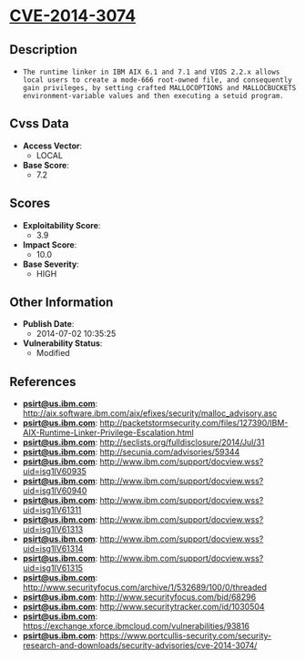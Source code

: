
# [CVE-2014-3074](http://aix.software.ibm.com/aix/efixes/security/malloc_advisory.asc)

## Description

- `The runtime linker in IBM AIX 6.1 and 7.1 and VIOS 2.2.x allows local users to create a mode-666 root-owned file, and consequently gain privileges, by setting crafted MALLOCOPTIONS and MALLOCBUCKETS environment-variable values and then executing a setuid program.`

## Cvss Data

- **Access Vector**:
  - LOCAL
- **Base Score**:
  - 7.2

## Scores

- **Exploitability Score**:
  - 3.9
- **Impact Score**:
  - 10.0
- **Base Severity**:
  - HIGH

## Other Information

- **Publish Date**:
  - 2014-07-02 10:35:25
- **Vulnerability Status**:
  - Modified

## References

- **psirt@us.ibm.com**: http://aix.software.ibm.com/aix/efixes/security/malloc_advisory.asc
- **psirt@us.ibm.com**: http://packetstormsecurity.com/files/127390/IBM-AIX-Runtime-Linker-Privilege-Escalation.html
- **psirt@us.ibm.com**: http://seclists.org/fulldisclosure/2014/Jul/31
- **psirt@us.ibm.com**: http://secunia.com/advisories/59344
- **psirt@us.ibm.com**: http://www.ibm.com/support/docview.wss?uid=isg1IV60935
- **psirt@us.ibm.com**: http://www.ibm.com/support/docview.wss?uid=isg1IV60940
- **psirt@us.ibm.com**: http://www.ibm.com/support/docview.wss?uid=isg1IV61311
- **psirt@us.ibm.com**: http://www.ibm.com/support/docview.wss?uid=isg1IV61313
- **psirt@us.ibm.com**: http://www.ibm.com/support/docview.wss?uid=isg1IV61314
- **psirt@us.ibm.com**: http://www.ibm.com/support/docview.wss?uid=isg1IV61315
- **psirt@us.ibm.com**: http://www.securityfocus.com/archive/1/532689/100/0/threaded
- **psirt@us.ibm.com**: http://www.securityfocus.com/bid/68296
- **psirt@us.ibm.com**: http://www.securitytracker.com/id/1030504
- **psirt@us.ibm.com**: https://exchange.xforce.ibmcloud.com/vulnerabilities/93816
- **psirt@us.ibm.com**: https://www.portcullis-security.com/security-research-and-downloads/security-advisories/cve-2014-3074/
